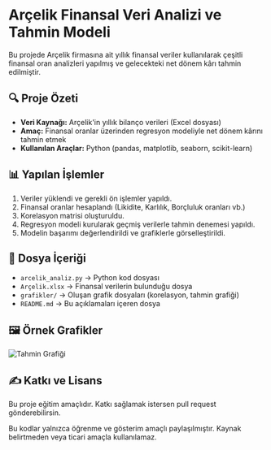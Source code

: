 # Arçelik Finansal Veri Analizi ve Tahmin Modeli

Bu projede Arçelik firmasına ait yıllık finansal veriler kullanılarak çeşitli finansal oran analizleri yapılmış ve gelecekteki net dönem kârı tahmin edilmiştir.

## 🔍 Proje Özeti

- **Veri Kaynağı:** Arçelik'in yıllık bilanço verileri (Excel dosyası)
- **Amaç:** Finansal oranlar üzerinden regresyon modeliyle net dönem kârını tahmin etmek
- **Kullanılan Araçlar:** Python (pandas, matplotlib, seaborn, scikit-learn)

## 📊 Yapılan İşlemler

1. Veriler yüklendi ve gerekli ön işlemler yapıldı.
2. Finansal oranlar hesaplandı (Likidite, Karlılık, Borçluluk oranları vb.)
3. Korelasyon matrisi oluşturuldu.
4. Regresyon modeli kurularak geçmiş verilerle tahmin denemesi yapıldı.
5. Modelin başarımı değerlendirildi ve grafiklerle görselleştirildi.

## 📁 Dosya İçeriği

- `arcelik_analiz.py` → Python kod dosyası
- `Arçelik.xlsx` → Finansal verilerin bulunduğu dosya
- `grafikler/` → Oluşan grafik dosyaları (korelasyon, tahmin grafiği)
- `README.md` → Bu açıklamaları içeren dosya

## 🖼️ Örnek Grafikler

![Tahmin Grafiği](grafikler/tahmin_vs_gercek.png)

## ✍️ Katkı ve Lisans

Bu proje eğitim amaçlıdır. Katkı sağlamak istersen pull request gönderebilirsin.

Bu kodlar yalnızca öğrenme ve gösterim amaçlı paylaşılmıştır. Kaynak belirtmeden veya ticari amaçla kullanılamaz.

